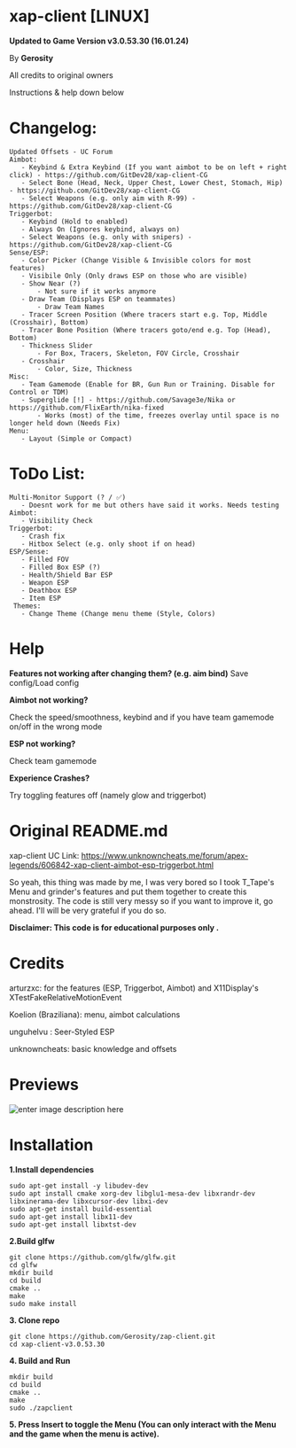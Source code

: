 # xap-client  [LINUX]
**Updated to Game Version v3.0.53.30 (16.01.24)**

By **Gerosity**

All credits to original owners

Instructions & help down below

# Changelog:

    Updated Offsets - UC Forum
    Aimbot:
       - Keybind & Extra Keybind (If you want aimbot to be on left + right click) - https://github.com/GitDev28/xap-client-CG
       - Select Bone (Head, Neck, Upper Chest, Lower Chest, Stomach, Hip) - https://github.com/GitDev28/xap-client-CG
       - Select Weapons (e.g. only aim with R-99) - https://github.com/GitDev28/xap-client-CG
    Triggerbot:
       - Keybind (Hold to enabled)
       - Always On (Ignores keybind, always on)
       - Select Weapons (e.g. only with snipers) - https://github.com/GitDev28/xap-client-CG
    Sense/ESP:
       - Color Picker (Change Visible & Invisible colors for most features)
       - Visibile Only (Only draws ESP on those who are visible)
       - Show Near (?)
           - Not sure if it works anymore
       - Draw Team (Displays ESP on teammates)
           - Draw Team Names
       - Tracer Screen Position (Where tracers start e.g. Top, Middle (Crosshair), Bottom)
       - Tracer Bone Position (Where tracers goto/end e.g. Top (Head), Bottom)
       - Thickness Slider
           - For Box, Tracers, Skeleton, FOV Circle, Crosshair
       - Crosshair
           - Color, Size, Thickness
    Misc:
       - Team Gamemode (Enable for BR, Gun Run or Training. Disable for Control or TDM)
       - Superglide [!] - https://github.com/Savage3e/Nika or https://github.com/FlixEarth/nika-fixed
           - Works (most) of the time, freezes overlay until space is no longer held down (Needs Fix)
    Menu:
       - Layout (Simple or Compact)
       
# ToDo List:
    Multi-Monitor Support (? / ✅) 
       - Doesnt work for me but others have said it works. Needs testing
    Aimbot:
       - Visibility Check
    Triggerbot:
       - Crash fix
       - Hitbox Select (e.g. only shoot if on head)
    ESP/Sense:
       - Filled FOV
       - Filled Box ESP (?) 
       - Health/Shield Bar ESP
       - Weapon ESP
       - Deathbox ESP
       - Item ESP
     Themes:
       - Change Theme (Change menu theme (Style, Colors) 

# Help
**Features not working after changing them? (e.g. aim bind)**
Save config/Load config

**Aimbot not working?**

Check the speed/smoothness, keybind and if you have team gamemode on/off in the wrong mode

**ESP not working?**

Check team gamemode

**Experience Crashes?**

Try toggling features off (namely glow and triggerbot)

# Original README.md

xap-client UC Link: https://www.unknowncheats.me/forum/apex-legends/606842-xap-client-aimbot-esp-triggerbot.html

So yeah, this thing was made by me, I was very bored so I took T_Tape's Menu and grinder's features and put them together to create this monstrosity. The code is still very messy so if you want to improve it, go ahead.
I'll will be very grateful if you do so.

**Disclaimer: This code is for educational purposes only .**

# Credits
arturzxc: for the features (ESP, Triggerbot, Aimbot) and X11Display's XTestFakeRelativeMotionEvent

Koelion (Braziliana): menu, aimbot calculations

unguhelvu : Seer-Styled ESP

unknowncheats: basic knowledge and offsets


# Previews

![enter image description here](https://i.imgur.com/7mVlPrr.png)

# Installation
**1.Install dependencies**

    sudo apt-get install -y libudev-dev
    sudo apt install cmake xorg-dev libglu1-mesa-dev libxrandr-dev libxinerama-dev libxcursor-dev libxi-dev
    sudo apt-get install build-essential
    sudo apt-get install libx11-dev
    sudo apt-get install libxtst-dev

**2.Build glfw**

    git clone https://github.com/glfw/glfw.git
    cd glfw
    mkdir build
    cd build
    cmake ..
    make
    sudo make install

**3. Clone repo**

    git clone https://github.com/Gerosity/zap-client.git
    cd xap-client-v3.0.53.30

**4. Build and Run**

    mkdir build
    cd build
    cmake ..
    make
    sudo ./zapclient
    
**5. Press Insert to toggle the Menu (You can only interact with the Menu and the game when the menu is active).**
